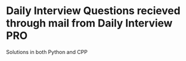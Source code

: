 # Daily Interview Questions recieved through mail from Daily Interview PRO
Solutions in both Python and CPP
